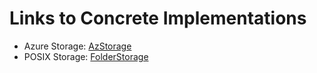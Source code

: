 # Links to Concrete Implementations

* Azure Storage: [AzStorage](https://github.com/ChevronETC/AzStorage.jl)
* POSIX Storage: [FolderStorage](https://github.com/ChevronETC/FolderStorage.jl)